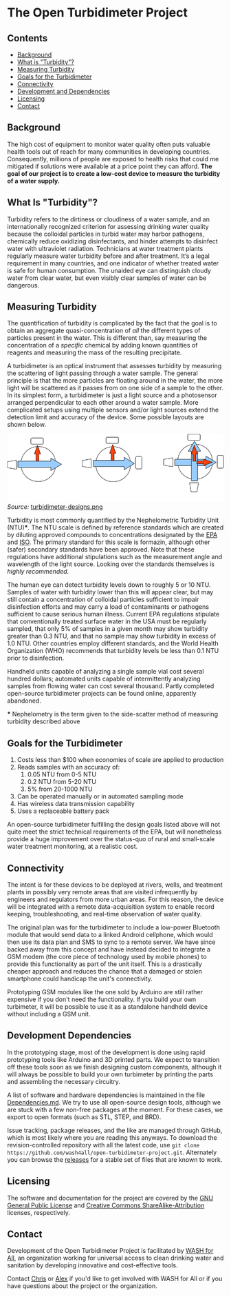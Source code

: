 # The Open Turbidimeter Project

## Contents
- [Background](#background)
- [What is "Turbidity"?](#what-is-turbidity)
- [Measuring Turbidity](#measuring-turbidity)
- [Goals for the Turbidimeter](#goals-for-the-turbidimeter)
- [Connectivity](#connectivity)
- [Development and Dependencies](#development-and-depencies)
- [Licensing](#licensing)
- [Contact](#contact)

## Background

The high cost of equipment to monitor water quality often puts valuable health tools out of reach for many communities in developing countries. Consequently, millions of people are exposed to health risks that could me mitigated if solutions were available at a price point they can afford. **The goal of our project is to create a low-cost device to measure the turbidity of a water supply.**

## What Is "Turbidity"?

Turbidity refers to the dirtiness or cloudiness of a water sample, and an internationally recognized criterion for assessing drinking water quality because the colloidal particles in turbid water may harbor pathogens, chemically reduce oxidizing disinfectants, and hinder attempts to disinfect water with ultraviolet radiation. Technicians at water treatment plants regularly measure water turbidity before and after treatment. It’s a legal requirement in many countries, and one indicator of whether treated water is safe for human consumption. The unaided eye can distinguish cloudy water from clear water, but even visibly clear samples of water can be dangerous.

## Measuring Turbidity

The quantification of turbidity is complicated by the fact that the goal is to obtain an aggregate quasi-concentration of *all* the different types of particles present in the water. This is different than, say measuring the concentration of a *specific* chemical by adding known quantities of reagents and measuring the mass of the resulting precipitate.

A turbidimeter is an optical instrument that assesses turbidity by measuring the scattering of light passing through a water sample. The general principle is that the more particles are floating around in the water, the more light will be scattered as it passes from on one side of a sample to the other. In its simplest form, a turbidimeter is just a light source and a photosensor arranged perpendicular to each other around a water sample. More complicated setups using multiple sensors and/or light sources extend the detection limit and accuracy of the device. Some possible layouts are shown below.

![turbidimeter-designs.png](turbidimeter-designs.png)
*Source:* [turbidimeter-designs.png](turbidimeter-designs.png)

Turbidity is most commonly quantified by the Nephelometric Turbidity Unit (NTU)**\***. The NTU scale is defined by reference standards which are created by diluting approved compounds to concentrations designated by the [EPA][EPA Method 180.1] and [ISO][ISO 7027]. The primary standard for this scale is formazin, although other (safer) secondary standards have been approved. Note that these regulations have additional stipulations such as the measurement angle and wavelength of the light source. Looking over the standards themselves is *highly recommended.*

The human eye can detect turbidity levels down to roughly 5 or 10 NTU. Samples of water with turbidity lower than this will appear clear, but may still contain a concentration of colloidal particles sufficient to impair disinfection efforts and may carry a load of contaminants or pathogens sufficient to cause serious human illness. Current EPA regulations stipulate that conventionally treated surface water in the USA must be regularly sampled, that only 5% of samples in a given month may show turbidity greater than 0.3 NTU, and that no sample may show turbidity in excess of 1.0 NTU. Other countries employ different standards, and the World Health Organization (WHO) recommends that turbidity levels be less than 0.1 NTU prior to disinfection.

Handheld units capable of analyzing a single sample vial cost several hundred dollars; automated units capable of intermittently analyzing samples from flowing water can cost several thousand. Partly completed open-source turbidimeter projects can be found online, apparently abandoned.

**\*** Nephelometry is the term given to the side-scatter method of measuring turbidity described above

[EPA Method 180.1]: (http://water.epa.gov/scitech/methods/cwa/bioindicators/upload/2007_07_10_methods_method_180_1.pdf)
[ISO 7027]: http://www.iso.org/iso/catalogue_detail.htm?csnumber=30123

## Goals for the Turbidimeter

1.  Costs less than $100 when economies of scale are applied to production
2.  Reads samples with an accuracy of:
    1.  0.05 NTU from 0-5 NTU
    2.  0.2 NTU from 5-20 NTU
    3.  5% from 20-1000 NTU
3.  Can be operated manually or in automated sampling mode
4.  Has wireless data transmission capability
5.  Uses a replaceable battery pack

An open-source turbidimeter fulfilling the design goals listed above will not quite meet the strict technical requirements of the EPA, but will nonetheless provide a huge improvement over the status-quo of rural and small-scale water treatment monitoring, at a realistic cost.

## Connectivity

The intent is for these devices to be deployed at rivers, wells, and treatment plants in possibly very remote areas that are visited infrequently by engineers and regulators from more urban areas. For this reason, the device will be integrated with a remote data-acquisition system to enable record keeping, troubleshooting, and real-time observation of water quality. 

The original plan was for the turbidimeter to include a low-power Bluetooth module that would send data to a linked Android cellphone, which would then use its data plan and SMS to sync to a remote server. We have since backed away from this concept and have instead decided to integrate a GSM modem (the core piece of technology used by mobile phones) to provide this functionality as part of the unit itself. This is a drastically cheaper approach and reduces the chance that a damaged or stolen smartphone could handicap the unit's connectivity. 

Prototyping GSM modules like the one sold by Arduino are still rather expensive if you don't need the functionality. If you build your own turbimeter, it will be possible to use it as a standalone handheld device without including a GSM unit.

## Development Dependencies

In the prototyping stage, most of the development is done using rapid prototyping tools like Arduino and 3D printed parts. We expect to transition off these tools soon as we finish designing custom components, although it will always be possible to build your own turbimeter by printing the parts and assembling the necessary circuitry.

A list of software and hardware dependencies is maintained in the file [Dependencies.md](Dependencies.md). We try to use all open-source design tools, although we are stuck with a few non-free packages at the moment. For these cases, we export to open formats (such as STL, STEP, and BRD).

Issue tracking, package releases, and the like are managed through GitHub, which is most likely where you are reading this anyways. To download the revision-controlled repository with all the latest code, use ```git clone https://github.com/wash4all/open-turbidimeter-project.git```. Alternately you can browse the [releases][] for a stable set of files that are known to work.

[releases]: https://github.com/wash4all/open-turbidimeter-project/releases

## Licensing

The software and documentation for the project are covered by the [GNU General Public License][gpl] and [Creative Commons ShareAlike-Attribution][cc] licenses, respectively.

[gpl]: https://www.gnu.org/copyleft/gpl.html
[cc]: https://creativecommons.org/licenses/by-sa/4.0/

## Contact

Development of the Open Turbidimeter Project is facilitated by [WASH for All][], an organization working for universal access to clean drinking water and sanitation by developing innovative and cost-effective tools.

Contact [Chris][] or [Alex][] if you'd like to get involved with WASH for All or if you have questions about the project or the organization.

[WASH for All]: http://wash4all.org
[Chris]: mailto:iamchriskelley@gmail.com
[Alex]: mailto:amk283@cornell.edu
